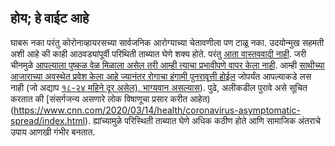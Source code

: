## होय; हे वाईट आहे 

 घाबरू नका परंतु कोरोनाव्हायरसच्या सार्वजनिक आरोग्याच्या चेतावणीला पण टाळू नका. उदयोन्मुख सहमती अशी आहे की काही आठवड्यांपूर्वी परिथिती ताब्यात घेणे शक्य होते. परंतु [आता वास्तववादी नाही](https://twitter.com/uwmnewsroom/status/1236020906956189696). जरी चीनमुळे [आपल्याला पुष्कळ वेळ मिळाला असेल तरी आम्ही त्याचा प्रभावीपणे वापर केला नाही](https://twitter.com/florian_krammer/status/1236344865924972545). आम्ही [साथीच्या आजाराच्या अवस्थेत प्रवेश केला आहे ज्यानंतर रोगाचा हंगामी पुनरावृत्ती होईल](https://twitter.com/NAChristakis/status/1235983934187544578) जोपर्यंत आपल्याकडे लस नाही (जो अद्याप [१८-२४ महिने दूर असेल), भाग्यवान असल्यास](https://www.politico.com/news/2020/03/05/coronavirus-trump-vaccine-rhetoric-121796?nname=playbook&nid=0000014f-1646-d88f-a1cf-5f46b7bd0000&nrid=0000014e-f0fe-dd93-ad7f-f8ff7e290000&nlid=630318)). पुढे, अलीकडील पुरावे असे सूचित करतात की [संसर्गजन्य असणारे लोक विषाणूचा प्रसार करीत आहेत) (https://www.cnn.com/2020/03/14/health/coronavirus-asymptomatic-spread/index.html). ह्यांच्यामुळे परिस्थिती ताब्यात घेणे अधिक कठीण होते आणि सामाजिक अंतराचे उपाय आणखी गंभीर बनतात. 
